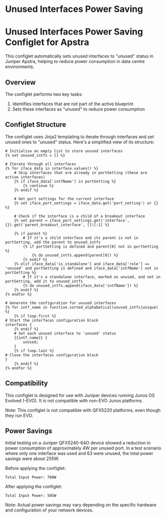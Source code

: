 # Unused Interfaces Power Saving

# Unused Interfaces Power Saving Configlet for Apstra

This configlet automatically sets unused interfaces to "unused" status in Juniper Apstra, helping to reduce power consumption in data centre environments.

## Overview

The configlet performs two key tasks:
1. Identifies interfaces that are not part of the active blueprint
2. Sets these interfaces as "unused" to reduce power consumption

## Configlet Structure

The configlet uses Jinja2 templating to iterate through interfaces and set unused ones to "unused" status. Here's a simplified view of its structure:

```jinja
# Initialise an empty list to store unused interfaces
{% set unused_intfs = [] %}

# Iterate through all interfaces
{% for iface_data in interface.values() %}
    # Skip interfaces that are already in portSetting (these are active interfaces)
    {% if iface_data['intfName'] in portSetting %}
        {% continue %}
    {% endif %}

    # Get port settings for the current interface
    {% set iface_port_settings = iface_data.get('port_setting') or {} %}

    # Check if the interface is a child of a breakout interface
    {% set parent = iface_port_settings.get('interface', {}).get('parent_breakout_interface', [])[:1] %}

    {% if parent %}
        # If it's a child interface and its parent is not in portSetting, add the parent to unused_intfs
        {% if portSetting is defined and parent[0] not in portSetting %}
            {% do unused_intfs.append(parent[0]) %}
        {% endif %}
    {% elif iface_data['is_standalone'] and iface_data['role'] == 'unused' and portSetting is defined and iface_data['intfName'] not in portSetting %}
        # If it's a standalone interface, marked as unused, and not in portSetting, add it to unused_intfs
		{% do unused_intfs.append(iface_data['intfName']) %}
    {% endif %}
{% endfor %}

# Generate the configuration for unused interfaces
{% for intf_name in function.sorted_alphabetical(unused_intfs|unique) %}
    {% if loop.first %}
# Start the interfaces configuration block
interfaces {
    {% endif %}
    # Set each unused interface to 'unused' status
    {{intf_name}} {
        unused;
    }
    {% if loop.last %}
# Close the interfaces configuration block
}
    {% endif %}
{% endfor %}
```

## Compatibility

This configlet is designed for use with Juniper devices running Junos OS Evolved (-EVO). It is not compatible with non-EVO Junos platforms.

Note: This configlet is not compatible with QFX5220 platforms, even though they run EVO.

## Power Savings

Initial testing on a Juniper QFX5240-64O device showed a reduction in power consumption of approximately 4W per unused port. In a test scenario where only one interface was used and 63 were unused, the total power savings were about 255W.

Before applying the configlet:
```
Total Input Power: 760W
```

After applying the configlet:
```
Total Input Power: 505W
```

Note: Actual power savings may vary depending on the specific hardware and configuration of your network devices.